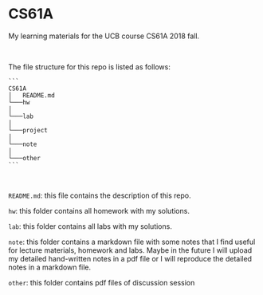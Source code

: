 # CS61A
My learning materials for the UCB course  CS61A 2018 fall.

<br>

The file structure for this repo is listed as follows: 

```
​```
CS61A
│   README.md     
└───hw 
│   
└───lab
│
└───project
│
└───note
│
└───other
​```
```

<br>

`README.md`:  this file contains the description of this repo.

`hw`:  this folder contains all homework with my solutions.

`lab`: this folder contains all labs with my solutions.

`note`: this folder contains a markdown file with some notes that I find useful for lecture materials, homework and labs. Maybe in the future I will upload my detailed hand-written notes in a pdf file or I will reproduce the detailed notes in a markdown file.

`other`: this folder contains pdf files of discussion session